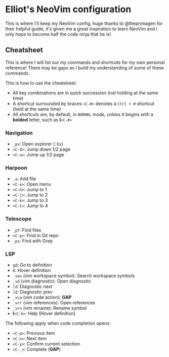 # Elliot's NeoVim configuration

This is where I'll keep my NeoVim config, huge thanks to @theprimagen for their 
helpful guide, it's given me a great inspiration to learn NeoVim and I only 
hope to become half the code ninja that he is!

## Cheatsheet

This is where I will list out my commands and shortcuts for my own personal 
reference! There may be gaps as I build my understanding of some of these 
commands.

This is how to use the cheatsheet:
- All key combinations are in quick succession (not holding at the same time)
- A shortcut surrounded by braces `<C-#>` denotes a `Ctrl + #` shortcut (held 
at the same time)
- All shortcuts are, by default, in `NORMAL` mode, unless it begins with a 
**bolded** letter, such as **I**`<C-#>` 

### Navigation

- `_pv`: Open explorer (`:Ex`)
- `<C-d>`: Jump down 1/2 page
- `<C-u>`: Jump up 1/2 page

### Harpoon

- `_a`: Add file
- `<C-e>`: Open menu
- `<C-h>`: Jump to 1
- `<C-j>`: Jump to 2
- `<C-k>`: Jump to 3
- `<C-l>`: Jump to 4

### Telescope

- `_pf`: Find files
- `<C-p>`: Find in Git repo
- `_ps`: Find with Grep

### LSP

- `gd`: Go to definition
- `K`: Hover definition
- `_vws` (vim workspace symbol): Search workspace symbols 
- `_vd` (vim diagnostic): Open diagnostic
- `[d`: Diagnostic next
- `]d`: Diagnostic prev
- `_vca` (vim code action): **GAP**
- `_vrr` (vim references): Open references
- `_vrn` (vim rename): Rename symbol
- **I**`<C-h>`: Help (Hover definition)

The following apply when code completion opens:

- `<C-p>`: Previous item
- `<C-n>`: Next item
- `<C-y>`: Confirm current selection
- `<C-_>`: Complete (**GAP**)

